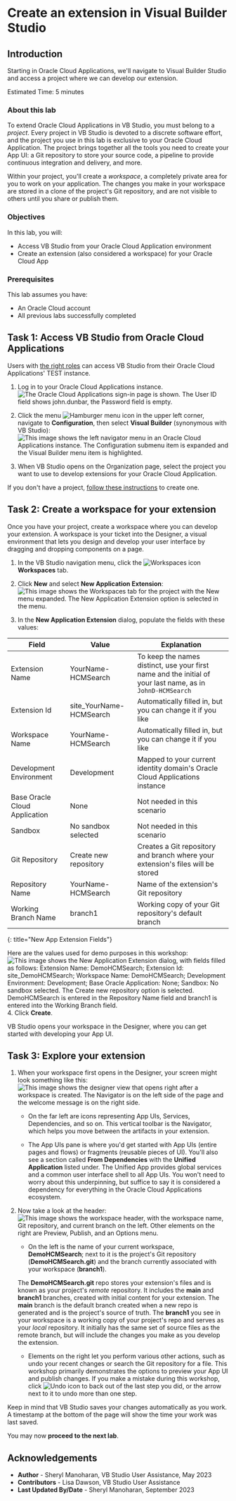 # Create an extension in Visual Builder Studio

## Introduction

Starting in Oracle Cloud Applications, we'll navigate to Visual Builder Studio and access a project where we can develop our extension.

Estimated Time: 5 minutes

### About this lab

To extend Oracle Cloud Applications in VB Studio, you must belong to a *project*. Every project in VB Studio is devoted to a discrete software effort, and the project you use in this lab is exclusive to your Oracle Cloud Application. The project brings together all the tools you need to create your App UI: a Git repository to store your source code, a pipeline to provide continuous integration and delivery, and more.

Within your project, you'll create a *workspace*, a completely private area for you to work on your application. The changes you make in your workspace are stored in a clone of the project's Git repository, and are not visible to others until you share or publish them.

### Objectives

In this lab, you will:

* Access VB Studio from your Oracle Cloud Application environment
* Create an extension (also considered a workspace) for your Oracle Cloud App

### Prerequisites

This lab assumes you have:

* An Oracle Cloud account
* All previous labs successfully completed

## Task 1: Access VB Studio from Oracle Cloud Applications

Users with [the right roles](https://docs.oracle.com/en/cloud/paas/visual-builder/visualbuilder-administration/set-vb-studio-extend-oracle-cloud-applications.html#GUID-4B6EF26F-46C6-40E5-A837-6188013B3C98) can access VB Studio from their Oracle Cloud Applications' TEST instance.

1. Log in to your Oracle Cloud Applications instance.
  ![The Oracle Cloud Applications sign-in page is shown. The User ID field shows john.dunbar, the Password field is empty.](images/login.png)

2. Click the menu ![Hamburger menu icon](images/icon-menu.png) in the upper left corner, navigate to **Configuration**, then select **Visual Builder** (synonymous with VB Studio):
  ![This image shows the left navigator menu in an Oracle Cloud Applications instance. The Configuration submenu item is expanded and the Visual Builder menu item is highlighted.](images/configuration-vb.png)

3. When VB Studio opens on the Organization page, select the project you want to use to develop extensions for your Oracle Cloud Application.

  If you don't have a project, [follow these instructions](https://docs.oracle.com/en/cloud/paas/visual-builder/visualbuilder-administration/set-vb-studio-extend-oracle-cloud-applications.html#GUID-E1303FFC-767A-4D87-B914-DE7B520AE799) to create one.

## Task 2: Create a workspace for your extension

Once you have your project, create a workspace where you can develop your extension. A workspace is your ticket into the Designer, a visual environment that lets you design and develop your user interface by dragging and dropping components on a page.

1. In the VB Studio navigation menu, click the ![Workspaces icon](images/icon-workspaces.png) **Workspaces** tab.

2. Click **New** and select **New Application Extension**:
  ![This image shows the Workspaces tab for the project with the New menu expanded. The New Application Extension option is selected in the menu.](images/create-extension.png)

3. In the **New Application Extension** dialog, populate the fields with these values:

  | Field | Value | Explanation |
  | --- | --- | --- |
  | Extension Name | YourName-HCMSearch | To keep the names distinct, use your first name and the initial of your last name, as in `JohnD-HCMSearch` |
  | Extension Id | site_YourName-HCMSearch | Automatically filled in, but you can change it if you like |
  | Workspace Name | YourName-HCMSearch | Automatically filled in, but you can change it if you like |
  | Development Environment | Development | Mapped to your current identity domain's Oracle Cloud Applications instance |
  | Base Oracle Cloud Application | None | Not needed in this scenario |
  | Sandbox | No sandbox selected | Not needed in this scenario |
  | Git Repository | Create new repository | Creates a Git repository and branch where your extension's files will be stored |
  | Repository Name | YourName-HCMSearch | Name of the extension's Git repository |
  | Working Branch Name | branch1 | Working copy of your Git repository's default branch |
  {: title="New App Extension Fields"}

  Here are the values used for demo purposes in this workshop:
  ![This image shows the New Application Extension dialog, with fields filled as follows: Extension Name: DemoHCMSearch; Extension Id: site_DemoHCMSearch; Workspace Name: DemoHCMSearch; Development Environment: Development; Base Oracle Application: None; Sandbox: No sandbox selected. The Create new repository option is selected. DemoHCMSearch is entered in the Repository Name field and branch1 is entered into the Working Branch field.](images/create-workspace.png)
4. Click **Create**.

  VB Studio opens your workspace in the Designer, where you can get started with developing your App UI.

## Task 3: Explore your extension

1. When your workspace first opens in the Designer, your screen might look something like this:
  ![This image shows the designer view that opens right after a workspace is created. The Navigator is on the left side of the page and the welcome message is on the right side.](images/welcome.png)

    * On the far left are icons representing App UIs, Services, Dependencies, and so on. This vertical toolbar is the Navigator, which helps you move between the artifacts in your extension.

    * The App UIs pane is where you'd get started with App UIs (entire pages and flows) or fragments (reusable pieces of UI). You'll also see a section called **From Dependencies** with the **Unified Application** listed under. The Unified App provides global services and a common user interface shell to all App UIs. You won't need to worry about this underpinning, but suffice to say it is considered a dependency for everything in the Oracle Cloud Applications ecosystem.

2. Now take a look at the header:
  ![This image shows the workspace header, with the workspace name, Git repository, and current branch on the left. Other elements on the right are Preview, Publish, and an Options menu.](images/header.png)

    * On the left is the name of your current workspace, **DemoHCMSearch**; next to it is the project's Git repository (**DemoHCMSearch.git**) and the branch currently associated with your workspace (**branch1**).

     The **DemoHCMSearch.git** repo stores your extension's files and is known as your project's *remote* repository. It includes the **main** and **branch1** branches, created with initial content for your extension. The **main** branch is the default branch created when a new repo is generated and is the project's source of truth. The **branch1** you see in your workspace is a working copy of your project's repo and serves as your *local* repository. It initially has the same set of source files as the remote branch, but will include the changes you make as you develop the extension.

    * Elements on the right let you perform various other actions, such as undo your recent changes or search the Git repository for a file. This workshop primarily demonstrates the options to preview your App UI and publish changes. If you make a mistake during this workshop, click ![Undo icon](images/icon-undo.png) to back out of the last step you did, or the arrow next to it to undo more than one step.

  Keep in mind that VB Studio saves your changes automatically as you work. A timestamp at the bottom of the page will show the time your work was last saved.

You may now **proceed to the next lab**.

## Acknowledgements

* **Author** - Sheryl Manoharan, VB Studio User Assistance, May 2023
* **Contributors** -  Lisa Dawson, VB Studio User Assistance
* **Last Updated By/Date** - Sheryl Manoharan, September 2023
